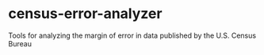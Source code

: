 # census-error-analyzer

Tools for analyzing the margin of error in data published by the U.S. Census Bureau
